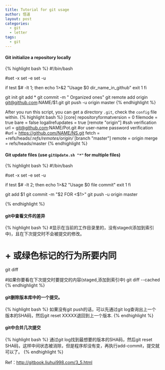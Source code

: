 ```yaml
---
title: Tutorial for git usage
author: 悟道
layout: post
categories:
  - git
  - letter
tags:
  - git
---
```


#### Git initialize a repository locally

{% highlight bash %}
#!/bin/bash

#set -x
set -e
set -u

if test $# -lt 1; then
        echo 1>&2 "Usage $0 dir_name_in_github"
        exit 1
fi

git init
git add *
git commit -m " Organized ones" 
git remote add origin git@github.com:NAME/$1.git
git push -u origin master
{% endhighlight %}

After you run this script, you can get a directory `.git`, check the `config` file within.
{% highlight bash %}
[core]
        repositoryformatversion = 0
        filemode = true
        bare = false
        logallrefupdates = true
[remote "origin"]
		#ssh verification 
        url = git@github.com:NAME/Pot.git
		#or user-name password verification
		#url = https://github.com/NAME/NS.git
        fetch = +refs/heads/*:refs/remotes/origin/*
[branch "master"]
        remote = origin
        merge = refs/heads/master
{% endhighlight %}

#### Git update files (use `gitUpdate.sh "*"` for multiple files)

{% highlight bash %}
#!/bin/bash

#set -x
set -e
set -u

if test $# -lt 2; then
        echo 1>&2 "Usage $0 file commit"
        exit 1
fi

git add $1
git commit -m "$2 FOR <$1>" 
git push -u origin master

{% endhighlight %}

#### git中查看文件的差异

{% highlight bash %}
#显示在当前的工作目录里的，没有staged(添加到索引中)，且在下次提交时不会被提交的修改。
# + 或绿色标记的行为所要内同
git diff  

#如果你要看在下次提交时要提交的内容(staged,添加到索引中)
git diff --cached
{% endhighlight %}

#### git删除版本库中的一个提交。

{% highlight bash %}
如果没有git push的话，可以先通过git log查询出上一个版本的SHA码，然后git reset XXXXX退回到上一个版本.
{% endhighlight %}

#### git中合并几次提交

{% highlight bash %}
通过git log找到最想要的版本的SHA码，然后git reset SHA码，这样中间状态被消除，但是程序却没有变，再执行add-commit，提交就可以了。
{% endhighlight %}


Ref：http://gitbook.liuhui998.com/3_5.html
